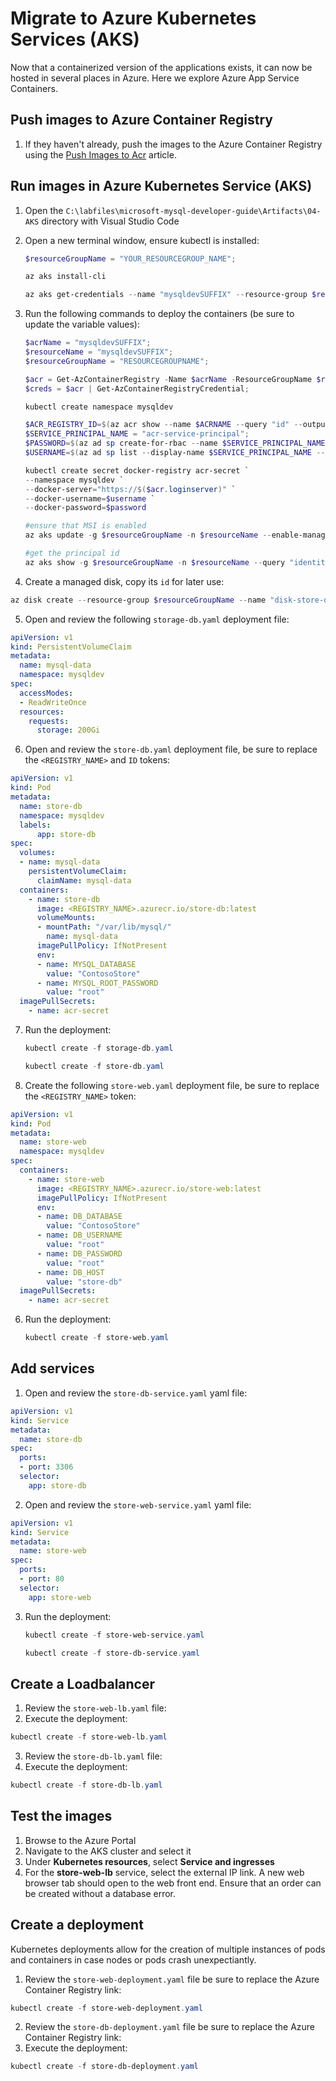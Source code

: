 # Migrate to Azure Kubernetes Services (AKS)

Now that a containerized version of the applications exists, it can now be hosted in several places in Azure. Here we explore Azure App Service Containers.

## Push images to Azure Container Registry

1. If they haven't already, push the images to the Azure Container Registry using the [Push Images to Acr](./../Misc/01_PushImagesToAcr.md) article.

## Run images in Azure Kubernetes Service (AKS)

1. Open the `C:\labfiles\microsoft-mysql-developer-guide\Artifacts\04-AKS` directory with Visual Studio Code
2. Open a new terminal window, ensure kubectl is installed:

    ```powershell
    $resourceGroupName = "YOUR_RESOURCEGROUP_NAME";

    az aks install-cli

    az aks get-credentials --name "mysqldevSUFFIX" --resource-group $resourceGroupName
    ```

3. Run the following commands to deploy the containers (be sure to update the variable values):

    ```powershell
    $acrName = "mysqldevSUFFIX";
    $resourceName = "mysqldevSUFFIX";
    $resourceGroupName = "RESOURCEGROUPNAME";

    $acr = Get-AzContainerRegistry -Name $acrName -ResourceGroupName $resourceGroupName;
    $creds = $acr | Get-AzContainerRegistryCredential;
    
    kubectl create namespace mysqldev

    $ACR_REGISTRY_ID=$(az acr show --name $ACRNAME --query "id" --output tsv);
    $SERVICE_PRINCIPAL_NAME = "acr-service-principal";
    $PASSWORD=$(az ad sp create-for-rbac --name $SERVICE_PRINCIPAL_NAME --scopes $ACR_REGISTRY_ID --role acrpull --query "password" --output tsv)
    $USERNAME=$(az ad sp list --display-name $SERVICE_PRINCIPAL_NAME --query "[].appId" --output tsv)

    kubectl create secret docker-registry acr-secret `
    --namespace mysqldev `
    --docker-server="https://$($acr.loginserver)" `
    --docker-username=$username `
    --docker-password=$password

    #ensure that MSI is enabled
    az aks update -g $resourceGroupName -n $resourceName --enable-managed-identity

    #get the principal id
    az aks show -g $resourceGroupName -n $resourceName --query "identity"
    ```

4. Create a managed disk, copy its `id` for later use:

  ```powershell
  az disk create --resource-group $resourceGroupName --name "disk-store-db" --size-gb 200 --query id --output tsv
  ```

5. Open and review the following `storage-db.yaml` deployment file:

  ```yaml
  apiVersion: v1
  kind: PersistentVolumeClaim
  metadata:
    name: mysql-data
    namespace: mysqldev
  spec:
    accessModes:
    - ReadWriteOnce
    resources:
      requests:
        storage: 200Gi
  ```

6. Open and review the `store-db.yaml` deployment file, be sure to replace the `<REGISTRY_NAME>` and `ID` tokens:

  ```yaml
  apiVersion: v1
  kind: Pod
  metadata:
    name: store-db
    namespace: mysqldev
    labels:
        app: store-db
  spec:
    volumes:
    - name: mysql-data
      persistentVolumeClaim:
        claimName: mysql-data
    containers:
      - name: store-db
        image: <REGISTRY_NAME>.azurecr.io/store-db:latest
        volumeMounts:
        - mountPath: "/var/lib/mysql/"
          name: mysql-data
        imagePullPolicy: IfNotPresent
        env:
        - name: MYSQL_DATABASE
          value: "ContosoStore"
        - name: MYSQL_ROOT_PASSWORD
          value: "root"
    imagePullSecrets:
      - name: acr-secret
  ```

7. Run the deployment:

    ```powershell
    kubectl create -f storage-db.yaml

    kubectl create -f store-db.yaml
    ```

8. Create the following `store-web.yaml` deployment file, be sure to replace the `<REGISTRY_NAME>` token:

  ```yaml
  apiVersion: v1
  kind: Pod
  metadata:
    name: store-web
    namespace: mysqldev
  spec:
    containers:
      - name: store-web
        image: <REGISTRY_NAME>.azurecr.io/store-web:latest
        imagePullPolicy: IfNotPresent
        env:
        - name: DB_DATABASE
          value: "ContosoStore"
        - name: DB_USERNAME
          value: "root"
        - name: DB_PASSWORD
          value: "root"
        - name: DB_HOST
          value: "store-db"
    imagePullSecrets:
      - name: acr-secret
  ```

6. Run the deployment:

    ```powershell
    kubectl create -f store-web.yaml
    ```

## Add services

1. Open and review the  `store-db-service.yaml` yaml file:

  ```yaml
  apiVersion: v1
  kind: Service
  metadata:
    name: store-db
  spec:
    ports:
    - port: 3306
    selector:
      app: store-db
  ```

2. Open and review the `store-web-service.yaml` yaml file:

  ```yaml
  apiVersion: v1
  kind: Service
  metadata:
    name: store-web
  spec:
    ports:
    - port: 80
    selector:
      app: store-web
  ```

3. Run the deployment:

    ```powershell
    kubectl create -f store-web-service.yaml

    kubectl create -f store-db-service.yaml
    ```

## Create a Loadbalancer

1. Review the `store-web-lb.yaml` file:
2. Execute the deployment:

  ```powershell
  kubectl create -f store-web-lb.yaml
  ```

3. Review the `store-db-lb.yaml` file:
4. Execute the deployment:

  ```powershell
  kubectl create -f store-db-lb.yaml
  ```

## Test the images

1. Browse to the Azure Portal
2. Navigate to the AKS cluster and select it
3. Under **Kubernetes resources**, select **Service and ingresses**
4. For the **store-web-lb** service, select the external IP link. A new web browser tab should open to the web front end. Ensure that an order can be created without a database error.

## Create a deployment

Kubernetes deployments allow for the creation of multiple instances of pods and containers in case nodes or pods crash unexpectiantly.  

1. Review the `store-web-deployment.yaml` file be sure to replace the Azure Container Registry link:

  ```powershell
  kubectl create -f store-web-deployment.yaml
  ```

2. Review the `store-db-deployment.yaml` file be sure to replace the Azure Container Registry link:
3. Execute the deployment:

  ```powershell
  kubectl create -f store-db-deployment.yaml
  ```
